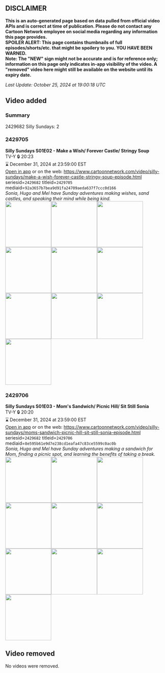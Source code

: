 ## DISCLAIMER
**This is an auto-generated page based on data pulled from official video APIs and is correct at time of publication. Please do not contact any Cartoon Network employee on social media regarding any information this page provides.**  
**SPOILER ALERT: This page contains thumbnails of full episodes/shorts/etc. that might be spoilery to you. YOU HAVE BEEN WARNED.**  
**Note: The "NEW" sign might not be accurate and is for reference only; information on this page only indicates in-app visibility of the video. A "removed" video here might still be available on the website until its expiry date.**  

_Last Update: October 25, 2024 at 19:00:18 UTC_
## Video added
### Summary
2429682 Silly Sundays: 2  
### 2429705
**Silly Sundays S01E02 - Make a Wish/ Forever Castle/ Stringy Soup**  
TV-Y 🔒 20:23  
⌛ December 31, 2024 at 23:59:00 EST  
[Open in app](https://cnvideo.sercomkc.org/redirector.html?type=cnapp&seriesid=2429682&titleid=2429705&mediaid=92a3657b7bea9d91fa24709aeda637f7ccc0d166) or on the web: https://www.cartoonnetwork.com/video/silly-sundays/make-a-wish-forever-castle-stringy-soup-episode.html  
seriesid=`2429682` titleid=`2429705` mediaid=`92a3657b7bea9d91fa24709aeda637f7ccc0d166`  
_Sonia, Hugo and Mel have Sunday adventures making wishes, sand castles, and speaking their mind while being kind._  
<a href="https://s3.amazonaws.com/cartoonorchestrator/2429705_001_1280x720.jpg"><img src="https://s3.amazonaws.com/cartoonorchestrator/2429705_001_640x360.jpg" height="144px" /></a><a href="https://s3.amazonaws.com/cartoonorchestrator/2429705_002_1280x720.jpg"><img src="https://s3.amazonaws.com/cartoonorchestrator/2429705_002_640x360.jpg" height="144px" /></a><a href="https://s3.amazonaws.com/cartoonorchestrator/2429705_003_1280x720.jpg"><img src="https://s3.amazonaws.com/cartoonorchestrator/2429705_003_640x360.jpg" height="144px" /></a><a href="https://s3.amazonaws.com/cartoonorchestrator/2429705_004_1280x720.jpg"><img src="https://s3.amazonaws.com/cartoonorchestrator/2429705_004_640x360.jpg" height="144px" /></a><a href="https://s3.amazonaws.com/cartoonorchestrator/2429705_005_1280x720.jpg"><img src="https://s3.amazonaws.com/cartoonorchestrator/2429705_005_640x360.jpg" height="144px" /></a><a href="https://s3.amazonaws.com/cartoonorchestrator/2429705_006_1280x720.jpg"><img src="https://s3.amazonaws.com/cartoonorchestrator/2429705_006_640x360.jpg" height="144px" /></a><a href="https://s3.amazonaws.com/cartoonorchestrator/2429705_007_1280x720.jpg"><img src="https://s3.amazonaws.com/cartoonorchestrator/2429705_007_640x360.jpg" height="144px" /></a><a href="https://s3.amazonaws.com/cartoonorchestrator/2429705_008_1280x720.jpg"><img src="https://s3.amazonaws.com/cartoonorchestrator/2429705_008_640x360.jpg" height="144px" /></a><a href="https://s3.amazonaws.com/cartoonorchestrator/2429705_009_1280x720.jpg"><img src="https://s3.amazonaws.com/cartoonorchestrator/2429705_009_640x360.jpg" height="144px" /></a><a href="https://s3.amazonaws.com/cartoonorchestrator/2429705_010_1280x720.jpg"><img src="https://s3.amazonaws.com/cartoonorchestrator/2429705_010_640x360.jpg" height="144px" /></a>
### 2429706
**Silly Sundays S01E03 - Mom's Sandwich/ Picnic Hill/ Sit Still Sonia**  
TV-Y 🔒 20:20  
⌛ December 31, 2024 at 23:59:00 EST  
[Open in app](https://cnvideo.sercomkc.org/redirector.html?type=cnapp&seriesid=2429682&titleid=2429706&mediaid=8e595b61e9d7e238cd1eafa47c83ce5599c0ac0b) or on the web: https://www.cartoonnetwork.com/video/silly-sundays/moms-sandwich-picnic-hill-sit-still-sonia-episode.html  
seriesid=`2429682` titleid=`2429706` mediaid=`8e595b61e9d7e238cd1eafa47c83ce5599c0ac0b`  
_Sonia, Hugo and Mel have Sunday adventures making a sandwich for Mom, finding a picnic spot, and learning the benefits of taking a break._  
<a href="https://s3.amazonaws.com/cartoonorchestrator/2429706_001_1280x720.jpg"><img src="https://s3.amazonaws.com/cartoonorchestrator/2429706_001_640x360.jpg" height="144px" /></a><a href="https://s3.amazonaws.com/cartoonorchestrator/2429706_002_1280x720.jpg"><img src="https://s3.amazonaws.com/cartoonorchestrator/2429706_002_640x360.jpg" height="144px" /></a><a href="https://s3.amazonaws.com/cartoonorchestrator/2429706_003_1280x720.jpg"><img src="https://s3.amazonaws.com/cartoonorchestrator/2429706_003_640x360.jpg" height="144px" /></a><a href="https://s3.amazonaws.com/cartoonorchestrator/2429706_004_1280x720.jpg"><img src="https://s3.amazonaws.com/cartoonorchestrator/2429706_004_640x360.jpg" height="144px" /></a><a href="https://s3.amazonaws.com/cartoonorchestrator/2429706_005_1280x720.jpg"><img src="https://s3.amazonaws.com/cartoonorchestrator/2429706_005_640x360.jpg" height="144px" /></a><a href="https://s3.amazonaws.com/cartoonorchestrator/2429706_006_1280x720.jpg"><img src="https://s3.amazonaws.com/cartoonorchestrator/2429706_006_640x360.jpg" height="144px" /></a><a href="https://s3.amazonaws.com/cartoonorchestrator/2429706_007_1280x720.jpg"><img src="https://s3.amazonaws.com/cartoonorchestrator/2429706_007_640x360.jpg" height="144px" /></a><a href="https://s3.amazonaws.com/cartoonorchestrator/2429706_008_1280x720.jpg"><img src="https://s3.amazonaws.com/cartoonorchestrator/2429706_008_640x360.jpg" height="144px" /></a><a href="https://s3.amazonaws.com/cartoonorchestrator/2429706_009_1280x720.jpg"><img src="https://s3.amazonaws.com/cartoonorchestrator/2429706_009_640x360.jpg" height="144px" /></a><a href="https://s3.amazonaws.com/cartoonorchestrator/2429706_010_1280x720.jpg"><img src="https://s3.amazonaws.com/cartoonorchestrator/2429706_010_640x360.jpg" height="144px" /></a>
## Video removed
No videos were removed.  
